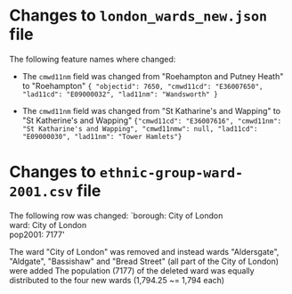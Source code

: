 # Changes to `london_wards_new.json` file

The following feature names where changed:

- The `cmwd11nm` field was changed from "Roehampton and Putney Heath" to "Roehampton"
`{ "objectid": 7650,
"cmwd11cd": "E36007650",
"lad11cd": "E09000032",
"lad11nm": "Wandsworth" } `

- The `cmwd11nm` field was changed from "St Katharine's and Wapping" to "St Katherine's and Wapping"
`{"cmwd11cd": "E36007616",
  "cmwd11nm": "St Katharine's and Wapping",
  "cmwd11nmw": null,
  "lad11cd": "E09000030",
  "lad11nm": "Tower Hamlets"} `

# Changes to `ethnic-group-ward-2001.csv` file

The following row was changed:
`borough: City of London\
 ward: City of London\
 pop2001: 7177'

 The ward "City of London" was removed and instead wards "Aldersgate", "Aldgate", "Bassishaw" and "Bread Street" (all part of the City of London) were added
 The population (7177) of the deleted ward was equally distributed to the four new wards (1,794.25 ~= 1,794 each)
